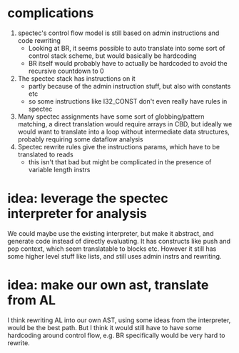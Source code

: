 # complications

1. spectec's control flow model is still based on admin instructions and code rewriting
    - Looking at BR, it seems possible to auto translate into some sort of control stack scheme,
      but would basically be hardcoding
    - BR itself would probably have to actually be hardcoded to avoid the recursive countdown to 0
2. The spectec stack has instructions on it
    - partly because of the admin instruction stuff, but also with constants etc
    - so some instructions like I32_CONST don't even really have rules in spectec
3. Many spectec assignments have some sort of globbing/pattern matching, a direct
   translation would require arrays in CBD, but ideally we would want to translate
   into a loop without intermediate data structures, probably requiring some dataflow
   analysis
4. Spectec rewrite rules give the instructions params, which have to be translated to reads
    - this isn't that bad but might be complicated in the presence of variable length instrs

# idea: leverage the spectec interpreter for analysis

We could maybe use the existing interpreter, but make it abstract, and generate code
instead of directly evaluating. It has constructs like push and pop context, which
seem translatable to blocks etc. However it still has some higher level stuff like
lists, and still uses admin instrs and rewriting.

# idea: make our own ast, translate from AL

I think rewriting AL into our own AST, using some ideas from the interpreter, would
be the best path. But I think it would still have to have some hardcoding around
control flow, e.g. BR specifically would be very hard to rewrite.
